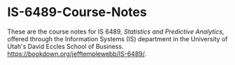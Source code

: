 # IS-6489-Course-Notes

These are the course notes for IS 6489, *Statistics and Predictive Analytics*, offered through the Information Systems (IS) department in the University of Utah's David Eccles School of Business. https://bookdown.org/jefftemplewebb/IS-6489/.
